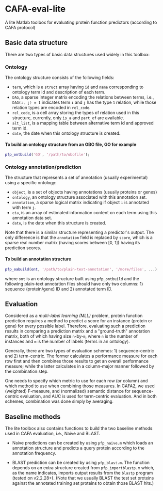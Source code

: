 # CAFA-eval-lite
A lite Matlab toolbox for evaluating protein function predictors (according to
CAFA protocol)

## Basic data structure
There are two types of basic data structures used widely in this toolbox:

### Ontology
The ontology structure consists of the following fields:
* `term`, which is a `struct` array having `id` and `name` corresponding to 
  ontology term id and description of each term.
* `DAG`, a sparse integer matrix encoding the relations between terms, i.e.,
  `DAG(i, j) = 1` indicates term `i` and `j` has the type `1` relation, while
those relation types are encoded in `rel_code`.
* `rel_code`, is a cell array storing the types of relation used in this
  structure, currently, only `is_a` and `part_of` are available.
* `alt_list`, is a mapping table between alternative term id and approved term
  id.
* `date`, the date when this ontology structure is created.

#### To build an ontology structure from an OBO file, GO for example
```matlab
pfp_ontbuild('GO', '/path/to/obofile');
```

### Ontology annotation/prediction
The structure that represents a set of annotation (usually experimental) using a
specific ontology:
* `object`, is a set of objects having annotations (usually proteins or genes)
* `ontology`, an ontology structure associated with this annotation set.
* `annotation`, a sparse logical matrix indicating if object `i` is annotated
  with term `j`.
* `eia`, is an array of estimated information content on each term using this
  annotation data set.
* `date`, is the date when this structure is created.

Note that there is a similar structure representing a predictor's output. The
only difference is that the `annotation` field is replaced by `score`, which is
a sparse real number matrix (having scores between [0, 1]) having its
prediction scores.

#### To build an annotation structure
```matlab
pfp_oabuild(ont, '/path/to/plain-text-annotation', '/more/files', ...);
```
where `ont` is an ontology structure built using `pfp_ontbuild` and the
following plain-text annotation files should have only two columns: 1)
sequence (protein/gene) ID and 2) annotated term ID.

## Evaluation
Considered as a *multi-label learning (MLL)* problem, protein function
prediction requires a method to predict a score for an instance (protein or
gene) for every possible label. Therefore, evaluating such a prediction results
in comparing a prediction matrix and a "ground-truth" annotation matrix, both of
which having size `n`-by-`m`, where `n` is the number of instances and `m` is
the number of labels (terms in an ontology).

Generally, there are two types of evaluation schemes: 1) sequence-centric and 2)
term-centric. The former calculates a performance measure for each row first and
then combines those results to get an overall performance measure; while the
latter calculates in a column-major manner followed by the combination step.

One needs to specify which metric to use for each row (or column) and which
method to use when combining those measures. In CAFA2, we used (weighted)
F-measure, and (normalized) semantic distance for sequence-centric evaluation,
and AUC is used for term-centric evaluation. And in both schemes, combination
was done simply by averaging.

## Baseline methods
The lite toolbox also contains functions to build the two baseline methods used
in CAFA evaluation, i.e., Naive and BLAST.

* Naive predictions can be created by using `pfp_naive.m` which loads an
  annotation structure and predicts a query protein according to the annotation
frequency.

* BLAST prediction can be created by using `pfp_blast.m`. The function depends
  on an extra structure created from `pfp_importblastp.m` which, as the name
indicates, imports output results from the `blastp` program (tested on v2.2.28+).
(Note that we usually BLAST the test set proteins against the annotated training
set proteins to obtain those BLAST hits.)
